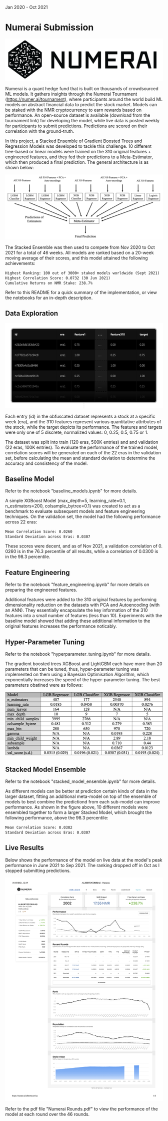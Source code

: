 Jan 2020 - Oct 2021
# Numerai Submission

![Numerai Logo](images/numerai_logo.png)

Numerai is a quant hedge fund that is built on thousands of crowdsourced ML models. It gathers insights through the Numerai Tournament (https://numer.ai/tournament), where participants around the world build ML models on abstract financial data to predict the stock market. Models can be staked with the NMR cryptocurrency to earn rewards based on performance. An open-source dataset is available (download from the tournament link) for developing the model, while live data is posted weekly for participants to submit predictions. Predictions are scored on their correlation with the ground-truth.

In this project, a Stacked Ensemble of Gradient Boosted Trees and Regression Models was developed to tackle this challenge. 10 different tree-based or linear models were trained on the 310 original features + engineered features, and they fed their predictions to a Meta-Estimator, which then produced a final prediction. The general architecture is as shown below:

![Ensemble Architecture](images/ensemble_architecture.png)

The Stacked Ensemble was then used to compete from Nov 2020 to Oct 2021 for a total of 46 weeks. All models are ranked based on a 20-week moving average of their scores, and this model attained the following achievements:
```
Highest Ranking: 100 out of 3000+ staked models worldwide (Sept 2021)
Highest Correlation Score: 0.0732 (30 Jun 2021)
Cumulative Returns on NMR Stake: 238.7%
```
Refer to this README for a quick summary of the implementation, or view the notebooks for an in-depth description.

## Data Exploration

![Dataset Example](images/dataset_example.png)

Each entry (id) in the obfuscated dataset represents a stock at a specific week (era), and the 310 features represent various quantitative attributes of the stock, while the target depicts its performance. The features and targets were only one of 5 discrete, normalized values: 0, 0.25, 0.5, 0.75 or 1.

The dataset was split into train (120 eras, 500K entries) and and validation (22 eras, 100K entries). To evaluate the performance of the trained model, correlation scores will be generated on each of the 22 eras in the validation set, before calculating the mean and standard deviation to determine the accuracy and consistency of the model.

## Baseline Model

Refer to the notebook "baseline_models.ipynb" for more details.

A simple XGBoost Model (max_depth=5, learning_rate=0.1, n_estimators=200, colsample_bytree=0.1) was created to act as a benchmark to evaluate subsequent models and feature engineering techniques. On the validation set, the model had the following performance across 22 eras:
```
Mean Correlation Score: 0.0260
Standard Deviation across Eras: 0.0307
```
These scores were decent, and as of Nov 2021, a validation correlation of 0. 0260 is in the 76.3 percentile of all results, while a correlation of 0.0300 is in the 98.3 percentile.

## Feature Engineering

Refer to the notebook "feature_engineering.ipynb" for more details on preparing the engineered features.

Additional features were added to the 310 original features by performing dimensionality reduction on the datasets with PCA and Autoencoding (with an ANN). They essentially encapsulate the key information of the 310 features into a small number of features (less than 10). Experiments with the baseline model showed that adding these additional information to the original features increases the performance noticably.

## Hyper-Parameter Tuning

Refer to the notebook "hyperparameter_tuning.ipynb" for more details.

The gradient boosted trees XGBoost and LightGBM each have more than 20 parameters that can be tuned, thus, hyper-parameter tuning was implemented on them using a Bayesian Optimisation Algorithm, which exponentially increases the speed of the hyper-parameter tuning. The best parameters obatined were as follows:

![Final Params](images/final_params.png)

## Stacked Model Ensemble

Refer to the notebook "stacked_model_ensemble.ipynb" for more details.

As different models can be better at prediction certain kinds of data in the larger dataset, fitting an additional meta-model on top of the ensemble of models to best combine the predictiond from each sub-model can improve performance. As shown in the figure above, 10 different models were ensembled together to form a larger Stacked Model, which brought the following performance, above the 98.3 percentile:
```
Mean Correlation Score: 0.0302
Standard Deviation across Eras: 0.0307
```
## Live Results

Below shows the performance of the model on live data at the model's peak performance in June 2021 to Sep 2021. The ranking dropped off in Oct as I stopped submitting predictions.

![Numerai Overview](images/numerai_overview.png)

Refer to the pdf file "Numerai Rounds.pdf" to view the performance of the model at each round over the 46 rounds.
